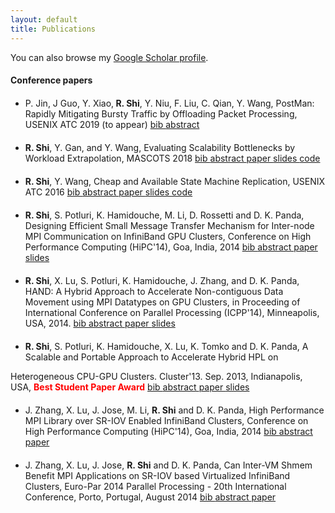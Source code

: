 ```yaml
---
layout: default
title: Publications
---
```


You can also browse my <a href="https://scholar.google.com/citations?user=WnQ255cAAAAJ&hl=en" target="_blank">Google Scholar profile</a>.
<br />

#### Conference papers
- <div style="margin-top:20px;">
  P. Jin, J Guo, Y. Xiao,<strong> R. Shi</strong>, Y. Niu, F. Liu, C. Qian, Y. Wang, PostMan: Rapidly Mitigating Bursty Traffic by Offloading Packet Processing, USENIX ATC 2019 (to appear)
  <span class="links btn-group">
    <a class="btn btn-default btn-xs dropdown-toggle" href="javascript:void(0);" onclick="$('#bib_atc19').slideToggle('fast');return false;">
      <i class="fa fa-file-code-o"></i> bib
    </a>
    <a class="btn btn-default btn-xs dropdown-toggle" href="javascript:void(0);" onclick="$('#abs_atc19').slideToggle('fast');return false;">
      <i class="fa fa-file-text-o"></i> abstract
    </a>
    <!--a class="btn btn-default btn-xs" href="../pub/paper/atc19-rongshi.pdf">
      <i class="fa fa-file-pdf-o"></i> paper
    </a>
    <a class="btn btn-default btn-xs" href="../pub/slides/atc19-slides.pdf">
      <i class="fa fa-file-pdf-o"></i> slides
    </a>
    <a class="btn btn-default btn-xs" href="">
      <i class="fa fa-github-square"></i> code
    </a-->
  </span>
  <div id="bib_atc19" style="display:none">
    <p style="background-color:#f0f0f0;font-size:70%;">
    @inproceedings {rong-atc18,<br>
    author = {Panpan Jin and Jian Guo and Yikai Xiao and Rong Shi and Yipei Niu and Fangming Liu and Chen Qian and Yang Wang},<br>
    title = {PostMan: Rapidly Mitigating Bursty Traffic by Offloading Packet Processing},<br>
    booktitle = {2019 {USENIX} Annual Technical Conference ({USENIX} {ATC} 19)},<br>
    year = {2019},<br>
    address = {Renton, WA},<br>
    pages = {849--862},<br>
    publisher = {{USENIX} Association},<br>
    }
    </p>
  </div>
  <div id="abs_atc19" class="abstract well" style="display:none">
  <p style="background-color:#f0f0f0;font-size:80%;">
  Unexpected bursty traffic due to certain sudden events, such as news
  in the spotlight on a social network or discounted items on sale,
  can cause severe load imbalance in backend services. Migrating hot
  data---the standard approach to achieve load balance---meets a challenge
  when handling such unexpected load imbalance, because migrating data will
  slow down the server that is already under heavy pressure.

  This paper proposes PostMan, an alternative approach to rapidly mitigate
  load imbalance for services processing small requests. Motivated by the
  observation that processing large packets incurs far less CPU overhead than
  processing small ones, PostMan deploys a number of middleboxes called helpers
  to assemble small packets into large ones for the heavily-loaded server.
  This approach essentially offloads the overhead of packet processing from
  the heavily-loaded server to others. To minimize the overhead, PostMan
  activates helpers on demand, only when bursty traffic is detected. To
  tolerate helper failures, PostMan can migrate connections across helpers
  and can ensure packet ordering despite such migration. Our evaluation
  shows that, with the help of PostMan, a Memcached server can mitigate
  bursty traffic within hundreds of milliseconds, while migrating data takes
  tens of seconds and increases the latency during migration.
  </p>
  </div>
  </div>


- <div style="margin-top:20px;">
  <strong>R. Shi</strong>, Y. Gan, and Y. Wang, Evaluating Scalability Bottlenecks by Workload Extrapolation, MASCOTS 2018
  <span class="links btn-group">
    <a class="btn btn-default btn-xs dropdown-toggle" href="javascript:void(0);" onclick="$('#bib_mascots18').slideToggle('fast');return false;">
      <i class="fa fa-file-code-o"></i> bib
    </a>
    <a class="btn btn-default btn-xs dropdown-toggle" href="javascript:void(0);" onclick="$('#abs_mascots18').slideToggle('fast');return false;">
      <i class="fa fa-file-text-o"></i> abstract
    </a>
    <a class="btn btn-default btn-xs" href="../pub/paper/mascots2018-rongshi.pdf">
      <i class="fa fa-file-pdf-o"></i> paper
    </a>
    <a class="btn btn-default btn-xs" href="../pub/slides/mascots18-slide.pdf">
      <i class="fa fa-file-pdf-o"></i> slides
    </a>
    <a class="btn btn-default btn-xs" href="https://github.com/OSUSysLab/HadoopMetadataBench">
      <i class="fa fa-github-square"></i> code
    </a>
  </span>
  <div id="bib_mascots18" style="display:none">
    <p style="background-color:#f0f0f0;font-size:70%;">
    @inproceedings{rong-mascots18,<br>
    author = {R. Shi and Y. Gan and Y. Wang},<br>
    booktitle={2018 IEEE 26th International Symposium on Modelling, Analysis and Simulation of Computer and Telecommunication Systems (MASCOTS)},<br>
    title = {Evaluating Scalability Bottlenecks by Workload Extrapolation},<br>
    year = {2018},<br>
    address = {Milwaukee, WI, USA},<br>
    month={Sept},<br>
    }<br>
    </p>
  </div>
  <div id="abs_mascots18" class="abstract well" style="display:none">
  <p style="background-color:#f0f0f0;font-size:80%;">
  Testing a scalability bottleneck requires a large system to generate
  sufficient load, which is usually not accessible to researchers.
  To address this problem, this paper extrapolates the workload to a
  bottleneck node. The key observation that motivates our approach
  is that systems at a large scale are often repeating their behaviors at
  small scales, by running a job more times, running more nodes of the
  same type, or running more iterations of the same loop.
  Following this observation, we record a node’s workloads at
  small scales and extrapolate such workload at a large scale.
  Towards this goal, we have developed PatternMiner, a semi-automatic
  tool to identify how workload patterns change with scale.<br>
  We have tested our method on HDFS NameNode and YARN’s Resource
  Manager. Our evaluation shows that PatternMiner is able to predict
  98% of the workloads for NameNode and 83% of the workloads for the
  Resource Manager. Furthermore, by utilizing the extrapolated workload,
  we are able to emulate a cluster of up to 60,000 nodes with
  only 8 physical machines to evaluate NameNode and Resource Manager.
  </p>
  </div>
  </div>


- <div style="margin-top:20px;">
  <strong>R. Shi</strong>, Y. Wang, Cheap and Available State Machine Replication, USENIX ATC 2016
  <span class="links btn-group">
    <a class="btn btn-default btn-xs dropdown-toggle" href="javascript:void(0);" onclick="$('#bib_atc16').slideToggle('fast');return false;">
      <i class="fa fa-file-code-o"></i> bib
    </a>
    <a class="btn btn-default btn-xs dropdown-toggle" href="javascript:void(0);" onclick="$('#abs_atc16').slideToggle('fast');return false;">
      <i class="fa fa-file-text-o"></i> abstract
    </a>
    <a class="btn btn-default btn-xs" href="https://www.usenix.org/system/files/conference/atc16/atc16_paper-shi.pdf">
      <i class="fa fa-file-pdf-o"></i> paper
    </a>
    <a class="btn btn-default btn-xs" href="../pub/slides/atc16-RongShi.pdf">
      <i class="fa fa-file-pdf-o"></i> slides
    </a>
    <a class="btn btn-default btn-xs" href="https://github.com/vdr007/ThriftyPaxos">
      <i class="fa fa-github-square"></i> code
    </a>
  </span>
  <div id="bib_atc16" style="display:none">
    <p style="background-color:#f0f0f0;font-size:70%;">
    @inproceedings {rong-atc16,<br>
    author = {Rong Shi and Yang Wang},<br>
    title = {Cheap and Available State Machine Replication},<br>
    booktitle = {2016 {USENIX} Annual Technical Conference ({USENIX} {ATC} 16)},<br>
    year = {2016},<br>
    address = {Denver, CO},<br>
    pages = {265--279},<br>
    publisher = { {USENIX} Association},<br>
    <!-- two consecutive "{" error, use "{ {" -->
    }<br>
    </p>
  </div>
  <div id="abs_atc16" class="abstract well" style="display:none">
  <p style="background-color:#f0f0f0;font-size:80%;">
  This paper presents that, by combining on-demand instantiation and lazy
  recovery, we can reduce the cost of asynchronous state machine replication
  protocols, such as Paxos and UpRight, while maintaining their high
  availability. To reduce cost, we incorporate on-demand instantiation,
  which activates a subset of replicas first and activates backup ones when
  active ones fail. To solve its key limitation—the system can be halted
  for long when activating a backup replica, we apply lazy recovery,
  allowing the system to proceed while recovering backup nodes in the
  background. The key contribution of this paper is to identify that,
  when agreement nodes and exe- cution nodes are logically separated,
  they each presents a unique property that enables lazy recovery.
  We have applied this idea to Paxos and built ThriftyPaxos, which,
  as shown in the evaluation, can achieve higher throughput and
  similar availability comparing to standard Paxos,
  despite the fact that ThriftyPaxos activates fewer replicas.
  </p>
  </div>
  </div>

- <div style="margin-top:20px;">
  <strong>R. Shi</strong>, S. Potluri, K. Hamidouche, M. Li, D. Rossetti and D. K. Panda, Designing Efficient Small Message Transfer Mechanism for Inter-node MPI Communication on InfiniBand GPU Clusters, Conference on High Performance Computing (HiPC'14), Goa, India, 2014
  <span class="links btn-group">
    <a class="btn btn-default btn-xs dropdown-toggle" href="javascript:void(0);" onclick="$('#bib_hipc14').slideToggle('fast');return false;">
      <i class="fa fa-file-code-o"></i> bib
    </a>
    <a class="btn btn-default btn-xs dropdown-toggle" href="javascript:void(0);" onclick="$('#abs_hipc14').slideToggle('fast');return false;">
      <i class="fa fa-file-text-o"></i> abstract
    </a>
    <a class="btn btn-default btn-xs" href="../pub/paper/rong-hipc14.pdf">
      <i class="fa fa-file-pdf-o"></i> paper
    </a>
    <a class="btn btn-default btn-xs" href="../pub/slides/hipc14-rongshi-slides.pdf">
      <i class="fa fa-file-pdf-o"></i> slides
    </a>
  </span>
  <div id="bib_hipc14" style="display:none">
    <p style="background-color:#f0f0f0;font-size:70%;">
    @INPROCEEDINGS{rong-hipc14,<br>
    author={R. Shi and S. Potluri and K. Hamidouche and J. Perkins and M. Li and D. Rossetti and D. K. Panda},<br>
    booktitle={2014 21st International Conference on High Performance Computing (HiPC)},<br>
    title={Designing efficient small message transfer mechanism for inter-node MPI communication on InfiniBand GPU clusters},<br>
    year={2014},<br>
    pages={1-10},<br>
    address={Goa, India},<br>
    month={Dec},}<br>
    </p>
  </div>
  <div id="abs_hipc14" class="abstract well" style="display:none">
  <p style="background-color:#f0f0f0;font-size:80%;">
  Increasing number of MPI applications are being ported to take advantage of the compute power offered by GPUs. Data movement on GPU clusters continues to be the major bottleneck that keeps scientific applications from fully harnessing the potential of GPUs. Earlier, GPU-GPU inter-node communication has to move data from GPU memory to host memory before sending it over the network. MPI libraries like MVAPICH2 have provided solutions to alleviate this bottleneck using host-based pipelining techniques. Besides that, the newly introduced GPUDirect RDMA (GDR) is a promising solution to further solve this data movement bottleneck. However, existing design in MPI libraries applies the rendezvous protocol for all message sizes, which incurs considerable overhead for small message communications due to extra synchronization message exchange.
  <br>
  In this paper, we propose new techniques to optimize internode GPU-to-GPU communications for small message sizes. Our designs to support the eager protocol include efficient support at both sender and receiver sides. Furthermore, we propose a new data path to provide fast copies between host and GPUs memories. To the best of our knowledge, this is the first study to propose efficient designs for GPU communication for small message sizes, using eager protocol. Our experimental results demonstrate up to 45% and 63% reduction in latency for GPU-to-GPU and CPU-to-GPU point-to-piont communications, respectively. These designs boost the uni-directional bandwidth by 7.3x and 1.7x, respectively. We also evaluate our proposed design with two end-applications: GPULBM and HOOMD-blue. Performance numbers on Kepler GPUs shows that, compared to the best existing GDR design, our proposed designs achieve up to 23.4% latency reduction for GPULBM and 20.1% increase in average TPS for HOOMDblue, respectively.
  </p>
  </div>
  </div>

- <div style="margin-top:20px;">
  <strong>R. Shi</strong>, X. Lu, S. Potluri, K. Hamidouche, J. Zhang, and D. K. Panda, HAND: A Hybrid Approach to Accelerate Non-contiguous Data Movement using MPI Datatypes on GPU Clusters, in Proceeding of International Conference on Parallel Processing (ICPP'14), Minneapolis, USA, 2014.
  <span class="links btn-group">
    <a class="btn btn-default btn-xs dropdown-toggle" href="javascript:void(0);" onclick="$('#bib_icpp14').slideToggle('fast');return false;">
      <i class="fa fa-file-code-o"></i> bib
    </a>
    <a class="btn btn-default btn-xs dropdown-toggle" href="javascript:void(0);" onclick="$('#abs_icpp14').slideToggle('fast');return false;">
      <i class="fa fa-file-text-o"></i> abstract
    </a>
    <a class="btn btn-default btn-xs" href="../pub/paper/rong-icpp14.pdf">
      <i class="fa fa-file-pdf-o"></i> paper
    </a>
    <a class="btn btn-default btn-xs" href="../pub/slides/icpp14-rongshi-slides.pdf">
      <i class="fa fa-file-pdf-o"></i> slides
    </a>
  </span>
  <div id="bib_icpp14" style="display:none">
    <p style="background-color:#f0f0f0;font-size:70%;">
    @INPROCEEDINGS{rong-icpp14,<br>
    author={R. Shi and X. Lu and S. Potluri and K. Hamidouche and J. Zhang and D. K. Panda},<br>
    booktitle={2014 43rd International Conference on Parallel Processing},<br>
    title={HAND: A Hybrid Approach to Accelerate Non-contiguous Data Movement Using MPI Datatypes on GPU Clusters},<br>
    year={2014},<br>
    pages={221-230},<br>
    address = {Minneapolis, MN, USA},<br>
    month={Sept},}<br>
    </p>
  </div>
  <div id="abs_icpp14" class="abstract well" style="display:none">
  <p style="background-color:#f0f0f0;font-size:80%;">
  Increasing number of MPI applications are being ported to take advantage of the compute power offered by GPUs. Data movement continues to be the major bottleneck on GPU clusters, more so when data is non-contiguous, which is a common case in scientific applications. Existing techniques to optimize MPI datatype processing to improve performance of non-contiguous data movement handle only certain data patterns efficiently while incurring overheads for the others. In this paper, we first propose a set of optimized techniques to handle different MPI datatypes. Next, we propose a novel framework (HAND) that enables hybrid and adaptive selection among different techniques and tuning to achieve better performance with all datatypes. Our experimental results using modified DDTBench suite demonstrate up to 98% reduction in datatype latency. We also apply datatype aware design on an N-Body particle simulation application. Performance evaluation of this application on a 64 GPU cluster shows that our proposed approach can achieve up to 80% and 54% increase in performance by using struct and indexed datatypes compared to the existing best design. To the best of our knowledge, this is the first attempt to propose a hybrid and adaptive solution to integrate all existing schemes to optimize arbitrary non-contiguous data movement using MPI datatypes on GPU clusters.
  </p>
  </div>
  </div>

- <div style="margin-top:20px;">
  <strong>R. Shi</strong>, S. Potluri, K. Hamidouche, X. Lu, K. Tomko and D. K. Panda, A Scalable and Portable Approach to Accelerate Hybrid HPL on 
Heterogeneous CPU-GPU Clusters.  Cluster'13.  Sep. 2013, Indianapolis, USA, <font color="red"><strong>Best Student Paper Award</strong></font>
  <span class="links btn-group">
    <a class="btn btn-default btn-xs dropdown-toggle" href="javascript:void(0);" onclick="$('#bib_cluster13').slideToggle('fast');return false;">
      <i class="fa fa-file-code-o"></i> bib
    </a>
    <a class="btn btn-default btn-xs dropdown-toggle" href="javascript:void(0);" onclick="$('#abs_cluster13').slideToggle('fast');return false;">
      <i class="fa fa-file-text-o"></i> abstract
    </a>
    <a class="btn btn-default btn-xs" href="../pub/paper/rong-cluster13.pdf">
      <i class="fa fa-file-pdf-o"></i> paper
    </a>
    <a class="btn btn-default btn-xs" href="../pub/slides/Cluster13-rongshi-slides.pdf">
      <i class="fa fa-file-pdf-o"></i> slides
    </a>
  </span>
  <div id="bib_cluster13" style="display:none">
    <p style="background-color:#f0f0f0;font-size:70%;">
    @INPROCEEDINGS{rong-cluster13,<br>
    author={R. Shi and S. Potluri and K. Hamidouche and X. Lu and K. Tomko and D. K. Panda},<br>
    booktitle={2013 IEEE International Conference on Cluster Computing (CLUSTER)},<br>
    title={A scalable and portable approach to accelerate hybrid HPL on heterogeneous CPU-GPU clusters},<br>
    year={2013},<br>
    pages={1-8},<br>
    address = {Indianapolis, IN, USA},<br>
    month={Sept},}<br>
    </p>
  </div>
  <div id="abs_cluster13" class="abstract well" style="display:none">
  <p style="background-color:#f0f0f0;font-size:80%;">
  Accelerating High-Performance Linkpack (HPL) on heterogeneous clusters with multi-core CPUs and GPUs has attracted a lot of attention from the High Performance Computing community. It is becoming common for large scale clusters to have GPUs on only a subset of nodes in order to limit system costs. The major challenge for HPL in this case is to efficiently take advantage of all the CPU and GPU resources available on a cluster. In this paper, we present a novel two-level workload partitioning approach for HPL that distributes workload based on the compute power of CPU/GPU nodes across the cluster. Our approach also handles multi-GPU configurations. Unlike earlier approaches for heterogeneous clusters with CPU and GPU nodes, our design takes advantage of asynchronous kernel launches and CUDA copies to overlap computation and CPU-GPU data movement. It uses techniques such as process grid reordering to reduce MPI communication/contention while ensuring load balance across nodes. Our experimental results using 32 GPU and 128 CPU nodes of Oakley, a research cluster at Ohio Supercomputer Center, shows that our proposed approach can achieve more than 80% of combined actual peak performance of CPU and GPU nodes. This provides 47% and 63% increase in the HPL performance that can be reported using only CPU nodes and only GPU nodes, respectively.
  </p>
  </div>
  </div>

- <div style="margin-top:20px;">
  J. Zhang, X. Lu, J. Jose, M. Li, <strong>R. Shi</strong> and D. K. Panda, High Performance MPI Library over SR-IOV Enabled InfiniBand Clusters, Conference on High Performance Computing (HiPC'14), Goa, India, 2014
  <span class="links btn-group">
    <a class="btn btn-default btn-xs dropdown-toggle" href="javascript:void(0);" onclick="$('#bib_hipc14_2').slideToggle('fast');return false;">
      <i class="fa fa-file-code-o"></i> bib
    </a>
    <a class="btn btn-default btn-xs dropdown-toggle" href="javascript:void(0);" onclick="$('#abs_hipc14_2').slideToggle('fast');return false;">
      <i class="fa fa-file-text-o"></i> abstract
    </a>
    <a class="btn btn-default btn-xs" href="../pub/paper/zhang-hipc14.pdf">
      <i class="fa fa-file-pdf-o"></i> paper
    </a>
  </span>
  <div id="bib_hipc14_2" style="display:none">
    <p style="background-color:#f0f0f0;font-size:70%;">
    @InProceedings{jie-hipc14,<br>
      author =       {J. Zhang, X. Lu, J. Jose, M. Li, R. Shi, D. K. Panda},<br>
      title =        {High Performance MPI Library over SR-IOV Enabled InfiniBand Clusters},<br>
      booktitle =    {Proceedings of International Conference on High Performance Computing (HiPC)},<br>
      year =         2014,<br>
      address =      {Goa, India},<br>
      month =        {December 17-20}<br>
    }<br>
    </p>
  </div>
  <div id="abs_hipc14_2" class="abstract well" style="display:none">
  <p style="background-color:#f0f0f0;font-size:80%;">
  Virtualization has become a central role in HPC Cloud due to easy management and low cost of computation and communication. Recently, Single Root I/O Virtualization (SR-IOV) technology has been introduced for high-performance interconnects such as InfiniBand and can attain near to native performance for inter-node communication. However, the SR-IOV scheme lacks locality aware communication support, which leads to performance overheads for inter-VM communication within a same physical node. To address this issue, this paper first proposes a high performance design of MPI library over SR-IOV enabled InfiniBand clusters by dynamically detecting VM locality and coordinating data movements between SR-IOV and Inter-VM shared memory (IVShmem) channels. Through our proposed design, MPI applications running in virtualized mode can achieve efficient locality-aware communication on SR-IOV enabled InfiniBand clusters. In addition, we optimize communications in IVShmem and SR-IOV channels by analyzing the performance impact of core mechanisms and parameters inside MPI library to deliver better performance in virtual machines. Finally, we conduct comprehensive performance studies by using point-to-point and collective benchmarks, and HPC applications. Experimental evaluations show that our proposed MPI library design can significantly improve the performance for point-to-point and collective operations, and MPI applications with different InfiniBand transport protocols (RC and UD) by up to 158%, 76%, 43%, respectively, compared with SR-IOV. To the best of our knowledge, this is the first study to offer a high performance MPI library that supports efficient locality aware MPI communication over SR-IOV enabled InfiniBand clusters.
  </p>
  </div>
  </div>

- <div style="margin-top:20px;">
  J. Zhang, X. Lu, J. Jose, <strong>R. Shi</strong> and D. K. Panda, Can Inter-VM Shmem Benefit MPI Applications on SR-IOV based Virtualized InfiniBand Clusters, Euro-Par 2014 Parallel Processing - 20th International Conference, Porto, Portugal, August 2014
  <span class="links btn-group">
    <a class="btn btn-default btn-xs dropdown-toggle" href="javascript:void(0);" onclick="$('#bib_europar14').slideToggle('fast');return false;">
      <i class="fa fa-file-code-o"></i> bib
    </a>
    <a class="btn btn-default btn-xs dropdown-toggle" href="javascript:void(0);" onclick="$('#abs_europar14').slideToggle('fast');return false;">
      <i class="fa fa-file-text-o"></i> abstract
    </a>
    <a class="btn btn-default btn-xs" href="../pub/paper/zhang-europar14.pdf">
      <i class="fa fa-file-pdf-o"></i> paper
    </a>
  </span>
  <div id="bib_europar14" style="display:none">
    <p style="background-color:#f0f0f0;font-size:70%;">
    @InProceedings{jie-europar14,<br>
      author =       {J. Zhang, X. Lu, J. Jose, R. Shi, D. K. Panda},<br>
      title =        {Can Inter-VM Shmem Benefit MPI Applications on
                        SR-IOV based Virtualized InfiniBand Clusters?},<br>
      booktitle =    {Proceedings of 20th International Conference Euro-Par 2014
                      Parallel Processing},<br>
      year =         2014,<br>
      address =      {Porto, Portugal},<br>
      month =        {August 25-29}<br>
    }<br>
    </p>
  </div>
  <div id="abs_europar14" class="abstract well" style="display:none">
  <p style="background-color:#f0f0f0;font-size:80%;">
  Single Root I/O Virtualization (SR-IOV) technology has been introduced for high-performance interconnects such as InfiniBand. Recent studies mainly focus on performance characteristics of high-performance communication middleware (e.g. MPI) and applications on SR-IOV enabled HPC clusters. However, current SR-IOV based MPI applications do not take advantage of the locality-aware communication on intra-host inter-VM environment. Although Inter-VM Shared Memory (IVShmem) has been proven to support efficient locality-aware communication, the performance benefits of IVShmem for MPI libraries on virtualized environments are yet to be explored. In this paper, we present a comprehensive performance evaluation for IVShmem backed MPI using micro-benchmarks and HPC applications. The performance evaluations show that, through IVShmem, the performance of MPI point-to-point and collective operations can be improved up to 193% and 91%, respectively. The application performance can be improved up to 96%, compared to SR-IOV. The results further show that IVShmem just brings minor overhead compared to native environment.
  </p>
  </div>
  </div>

<br />
